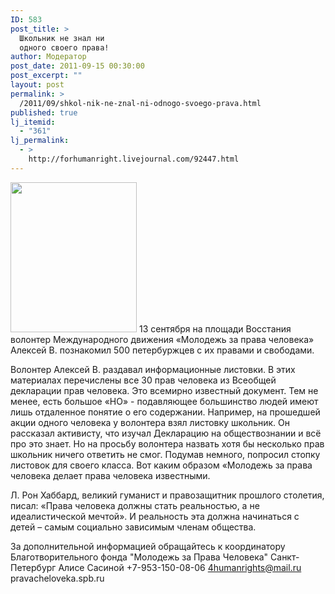 ```yaml
---
ID: 583
post_title: >
  Школьник не знал ни
  одного своего права!
author: Модератор
post_date: 2011-09-15 00:30:00
post_excerpt: ""
layout: post
permalink: >
  /2011/09/shkol-nik-ne-znal-ni-odnogo-svoego-prava.html
published: true
lj_itemid:
  - "361"
lj_permalink:
  - >
    http://forhumanright.livejournal.com/92447.html
---
```

<a href="http://pics.livejournal.com/forhumanright/pic/00008r2h/"><img src="http://pics.livejournal.com/forhumanright/pic/00008r2h" width="202" height="240" border='0'/></a> 13 сентября на площади Восстания волонтер Международного движения «Молодежь за права человека» Алексей В. познакомил 500 петербуржцев с их правами и свободами.

Волонтер Алексей В. раздавал информационные листовки. В этих материалах перечислены все 30 прав человека из Всеобщей декларации прав человека. Это всемирно известный документ. Тем не менее, есть большое «НО» - подавляющее большинство людей имеют лишь отдаленное понятие о его содержании. Например, на прошедшей акции одного человека у волонтера взял листовку школьник. Он рассказал активисту, что изучал Декларацию на обществознании и всё про это знает. Но на просьбу волонтера назвать хотя бы несколько прав школьник ничего ответить не смог. Подумав немного, попросил стопку листовок для своего класса. Вот каким  образом «Молодежь за права человека  делает права человека известными.

Л. Рон Хаббард, великий гуманист и правозащитник прошлого столетия, писал: «Права человека должны стать реальностью, а не идеалистической мечтой». И реальность эта должна начинаться с детей – самым социально зависимым членам общества.

За дополнительной информацией обращайтесь к координатору 
Благотворительного фонда "Молодежь за Права Человека" Санкт-Петербург 
Алисе Сасиной
+7-953-150-08-06 
4humanrights@mail.ru 
pravacheloveka.spb.ru